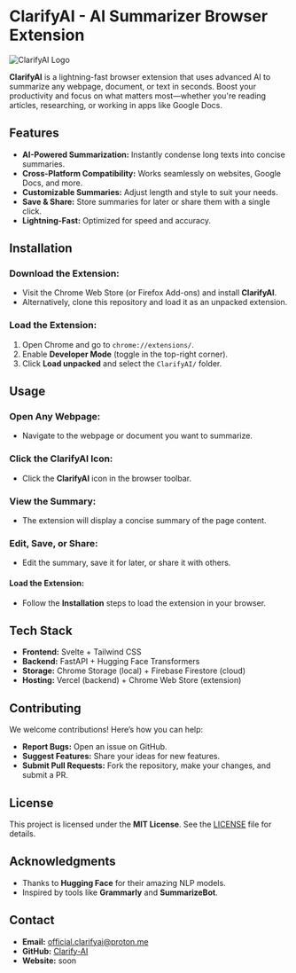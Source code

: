 # ClarifyAI - AI Summarizer Browser Extension

![ClarifyAI Logo](#) 

**ClarifyAI** is a lightning-fast browser extension that uses advanced AI to summarize any webpage, document, or text in seconds. Boost your productivity and focus on what matters most—whether you're reading articles, researching, or working in apps like Google Docs.

## Features

- **AI-Powered Summarization:** Instantly condense long texts into concise summaries.
- **Cross-Platform Compatibility:** Works seamlessly on websites, Google Docs, and more.
- **Customizable Summaries:** Adjust length and style to suit your needs.
- **Save & Share:** Store summaries for later or share them with a single click.
- **Lightning-Fast:** Optimized for speed and accuracy.

## Installation

### Download the Extension:

- Visit the Chrome Web Store (or Firefox Add-ons) and install **ClarifyAI**.
- Alternatively, clone this repository and load it as an unpacked extension.

### Load the Extension:

1. Open Chrome and go to `chrome://extensions/`.
2. Enable **Developer Mode** (toggle in the top-right corner).
3. Click **Load unpacked** and select the `ClarifyAI/` folder.

## Usage

### Open Any Webpage:
- Navigate to the webpage or document you want to summarize.

### Click the ClarifyAI Icon:
- Click the **ClarifyAI** icon in the browser toolbar.

### View the Summary:
- The extension will display a concise summary of the page content.

### Edit, Save, or Share:
- Edit the summary, save it for later, or share it with others.


#### Load the Extension:

- Follow the **Installation** steps to load the extension in your browser.

## Tech Stack

- **Frontend:** Svelte + Tailwind CSS
- **Backend:** FastAPI + Hugging Face Transformers
- **Storage:** Chrome Storage (local) + Firebase Firestore (cloud)
- **Hosting:** Vercel (backend) + Chrome Web Store (extension)

## Contributing

We welcome contributions! Here’s how you can help:

- **Report Bugs:** Open an issue on GitHub.
- **Suggest Features:** Share your ideas for new features.
- **Submit Pull Requests:** Fork the repository, make your changes, and submit a PR.

## License

This project is licensed under the **MIT License**. See the [LICENSE](LICENSE) file for details.

## Acknowledgments

- Thanks to **Hugging Face** for their amazing NLP models.
- Inspired by tools like **Grammarly** and **SummarizeBot**.

## Contact

- **Email:** official.clarifyai@proton.me
- **GitHub:** [Clarify-AI](https://github.com/Clarify-AI)
- **Website:** soon
